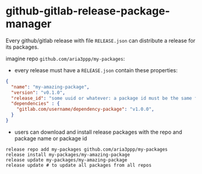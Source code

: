 # github-gitlab-release-package-manager

Every github/gitlab release with file `RELEASE.json` can distribute a release for its packages.

imagine repo `github.com/aria3ppp/my-packages`:
- every release must have a `RELEASE.json` contain these properties:
```json
{
  "name": "my-amazing-package",
  "version": "v0.1.0",
  "release_id": "some uuid or whatever: a package id must be the same for the previous version and next version of the same pacakge in order to that package get updated",
  "dependencies" : {
    "gitlab.com/username/dependency-package": "v1.0.0",
  }
}
```
- users can download and install release packages with the repo and package name or package id
```shell
release repo add my-packages github.com/aria3ppp/my-packages
release install my-packages/my-amazing-package
release update my-packages/my-amazing-package
release update # to update all packages from all repos
```
